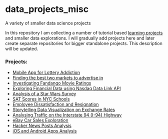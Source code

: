 # data_projects_misc
A variety of smaller data science projects

In this repository I am collecting a number of tutorial based [learning projects](https://www.dataquest.io/) and smaller data explorations. I will gradually add projects here and later create separate repositories for bigger standalone projects. This description will be updated.

### Projects:

- [Mobile App for Lottery Addiction](https://github.com/timmueller0/data_projects_misc/blob/main/projects/guided_project12_mobile_app_for_lottery_addiction/README.md)
- [Finding the best two markets to advertise in](https://github.com/timmueller0/data_projects_misc/blob/main/projects/guided_project11_find_the_best_markets/README.md)
- [Investigating Fandango Movie Ratings](https://github.com/timmueller0/data_projects_misc/blob/main/projects/guided_project10_fandango_movie_ratings/README.md)
- [Exploring Financial Data using Nasdaq Data Link API](https://github.com/timmueller0/data_projects_misc/blob/main/projects/guided_project9_nasdaq_api_analysis/README.md)
- [Analysis of a Star Wars Survey](https://github.com/timmueller0/data_projects_misc/blob/main/projects/guided_project8_star_wars_survey/README.md)
- [SAT Scores in NYC Schools](https://github.com/timmueller0/data_projects_misc/blob/main/projects/guided_project7_nyc_schools/README.md)
- [Employee Dissatisfaction and Resignation](https://github.com/timmueller0/data_projects_misc/blob/main/projects/guided_project6_employee_dissatisfaction/README.md)
- [Storytelling Data Visualization on Exchange Rates](https://github.com/timmueller0/data_projects_misc/blob/main/projects/guided_project5_exchange_rates_and_qe/README.md)
- [Analysing Traffic on the Interstate 94 (I-94) Highway](https://github.com/timmueller0/data_projects_misc/blob/main/projects/guided_project4_i-94_traffic_volume/README.md)
- [eBay Car Sales Exploration](https://github.com/timmueller0/data_projects_misc/blob/main/projects/guided_project3_ebay_car_sales/README.md)
- [Hacker News Posts Analysis](projects/guided_project2_hacker_news_posts/README.md)
- [iOS and Android Apps Analysis](projects/guided_project1_ios_android_apps/README.md)
